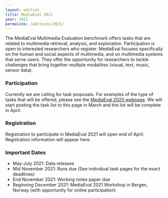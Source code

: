```yaml
---
layout: edition
title: MediaEval 2021
year: 2021
permalink: /editions/2021/
---
```


The MediaEval Multimedia Evaluation benchmark offers tasks that are related to multimedia retrieval, analysis, and exploration. Participation is open to interested researchers who register. MediaEval focuses specifically on the human and social aspects of multimedia, and on multimedia systems that serve users. They offer the opportunity for researchers to tackle challenges that bring together multiple modalities (visual, text, music, sensor data).

### Participation
Currently we are calling for task proposals. For examples of the type of tasks that will be offered, please see the [MediaEval 2020 webpage](https://multimediaeval.github.io/editions/2020/). We will start posting the task list to this page in March and the list will be complete in April. 

### Registration
Registration to participate in MediaEval 2021 will open end of April. Registration information will appear here.

### Important Dates
* May-July 2021: Data releases
* Mid November 2021: Runs due (See individual task pages for the exact deadlines)
* End November 2021: Working notes paper due
* Beginning December 2021: MediaEval 2021 Workshop in Bergen, Norway (with opportunity for online participation)





